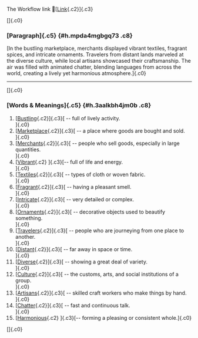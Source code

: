 The Workflow link
👏[[Link](https://www.google.com/url?q=http://www.google.com&sa=D&source=editors&ust=1760912253239252&usg=AOvVaw3BMQuGQbnRsIJbYBZRmFzn){.c2}]{.c3}

[]{.c0}

### [Paragraph]{.c5} {#h.mpda4mgbgq73 .c8}

[In the bustling marketplace, merchants displayed vibrant textiles,
fragrant spices, and intricate ornaments. Travelers from distant lands
marveled at the diverse culture, while local artisans showcased their
craftsmanship. The air was filled with animated chatter, blending
languages from across the world, creating a lively yet harmonious
atmosphere.]{.c0}

------------------------------------------------------------------------

[]{.c0}

### [Words & Meanings]{.c5} {#h.3aalkbh4jm0b .c8}

1.  [[Bustling](https://www.google.com/url?q=http://www.google.com&sa=D&source=editors&ust=1760912253239855&usg=AOvVaw1NxHpsmvzH5J_TPVrIJkbP){.c2}]{.c3}[ --
    full of lively activity.\
    ]{.c0}
2.  [[Marketplace](https://www.google.com/url?q=http://www.google.com&sa=D&source=editors&ust=1760912253239977&usg=AOvVaw2Ppk6o81YJE7KXPE0hOzjJ){.c2}]{.c3}[ --
    a place where goods are bought and sold.\
    ]{.c0}
3.  [[Merchants](https://www.google.com/url?q=http://www.google.com&sa=D&source=editors&ust=1760912253240094&usg=AOvVaw1laQZmG7FKRb0S5a0TVHYL){.c2}]{.c3}[ --
    people who sell goods, especially in large quantities.\
    ]{.c0}
4.  [[Vibrant](https://www.google.com/url?q=http://www.google.com&sa=D&source=editors&ust=1760912253240229&usg=AOvVaw2D3pYuLBT8SItbs_mYgX0a){.c2}
    ]{.c3}[-- full of life and energy.\
    ]{.c0}
5.  [[Textiles](https://www.google.com/url?q=http://www.google.com&sa=D&source=editors&ust=1760912253240333&usg=AOvVaw2ZPwo9W1Av6XbIkE7lBTqD){.c2}]{.c3}[ --
    types of cloth or woven fabric.\
    ]{.c0}
6.  [[Fragrant](https://www.google.com/url?q=http://www.google.com&sa=D&source=editors&ust=1760912253240442&usg=AOvVaw21dDdmlunFE9E7TzjpyL6d){.c2}]{.c3}[ --
    having a pleasant smell.\
    ]{.c0}
7.  [[Intricate](https://www.google.com/url?q=http://www.google.com&sa=D&source=editors&ust=1760912253240543&usg=AOvVaw2kHC7TR-QciI5ecvhFFkVL){.c2}]{.c3}[ --
    very detailed or complex.\
    ]{.c0}
8.  [[Ornaments](https://www.google.com/url?q=http://www.google.com&sa=D&source=editors&ust=1760912253240667&usg=AOvVaw2ZqPtRs2ylOfnAZdf6piAc){.c2}]{.c3}[ --
    decorative objects used to beautify something.\
    ]{.c0}
9.  [[Travelers](https://www.google.com/url?q=http://www.google.com&sa=D&source=editors&ust=1760912253240795&usg=AOvVaw1yPiFNhVCX1Cq5nDNYQy5m){.c2}]{.c3}[ --
    people who are journeying from one place to another.\
    ]{.c0}
10. [[Distant](https://www.google.com/url?q=http://www.google.com&sa=D&source=editors&ust=1760912253240915&usg=AOvVaw0U9sy3wmfwTGlqT0Hko44b){.c2}]{.c3}[ --
    far away in space or time.\
    ]{.c0}
11. [[Diverse](https://www.google.com/url?q=http://www.google.com&sa=D&source=editors&ust=1760912253241016&usg=AOvVaw0BLFHeS4JH9o6KuMR8zjp8){.c2}]{.c3}[ --
    showing a great deal of variety.\
    ]{.c0}
12. [[Culture](https://www.google.com/url?q=http://www.google.com&sa=D&source=editors&ust=1760912253241119&usg=AOvVaw3bmdE5blW05g5lwgKkogFe){.c2}]{.c3}[ --
    the customs, arts, and social institutions of a group.\
    ]{.c0}
13. [[Artisans](https://www.google.com/url?q=http://www.google.com&sa=D&source=editors&ust=1760912253241238&usg=AOvVaw3IH15LZzsKY7CGS5LhsWhm){.c2}]{.c3}[ --
    skilled craft workers who make things by hand.\
    ]{.c0}
14. [[Chatter](https://www.google.com/url?q=http://www.google.com&sa=D&source=editors&ust=1760912253241360&usg=AOvVaw0Wi4ud7GBFeuIyRtj-VUDi){.c2}]{.c3}[ --
    fast and continuous talk.\
    ]{.c0}
15. [[Harmonious](https://www.google.com/url?q=http://www.google.com&sa=D&source=editors&ust=1760912253241460&usg=AOvVaw0cl9oNtKCJQ6DP25MCwLoB){.c2}
    ]{.c3}[-- forming a pleasing or consistent whole.]{.c0}

[]{.c0}
